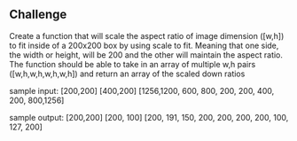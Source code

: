 
## Challenge

Create a function that will scale the aspect ratio of image dimension ([w,h]) to fit inside of a 200x200 box by using scale to fit. Meaning that one side, the width or height, will be 200 and the other will maintain the aspect ratio.
The function should be able to take in an array of multiple w,h pairs ([w,h,w,h,w,h,w,h]) and return an array of the scaled down ratios

sample input:
[200,200]
[400,200]
[1256,1200, 600, 800, 200, 200, 400, 200, 800,1256]

sample output:
[200,200]
[200, 100]
[200, 191, 150, 200, 200, 200, 200, 100, 127, 200]